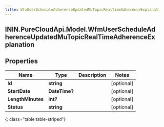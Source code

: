```yaml
---
title: WfmUserScheduleAdherenceUpdatedMuTopicRealTimeAdherenceExplanation
---
```

## ININ.PureCloudApi.Model.WfmUserScheduleAdherenceUpdatedMuTopicRealTimeAdherenceExplanation

## Properties

|Name | Type | Description | Notes|
|------------ | ------------- | ------------- | -------------|
| **Id** | **string** |  | [optional] |
| **StartDate** | **DateTime?** |  | [optional] |
| **LengthMinutes** | **int?** |  | [optional] |
| **Status** | **string** |  | [optional] |
{: class="table table-striped"}


